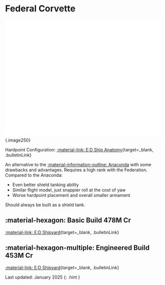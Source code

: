 # Federal Corvette
![Ship Image](../assets/ships/Corvette.svg){.image250}

Hardpoint Configuration: [:material-link: E:D Ship Anatomy](https://siriuscorp.cc/edsa/?s=federal-corvette){target=_blank, .bulletinLink}

An alternative to the [:material-information-outline: Anaconda](./anaconda.md) with some drawbacks and advantages. Requires a high rank with the Federation. Compared to the Anaconda:

* Even better shield tanking ability
* Similar flight model, just snappier roll at the cost of yaw
* Worse hardpoint placement and overall smaller armament

Should always be built as a shield tank.

## :material-hexagon: Basic Build **478M Cr**

[:material-link: E:D Shipyard](https://edsy.org/#/L=Iz00000H4C0SC0,HhR00HhR00HgB00Hf500FCg00FBG00FBG00,DBw00DBw00DBw00DBw00DBw00DBw00Cjw00Cjw00,9p300ADI00ARM00AfR00Aty00BBo00BRQ00Bcg00,16y0016y00,7WC007lU007lU007jw807jw8016y0025S0023u0015O0022K0010i00,PvE_0Combat_0_D_0Basic){target=_blank, .bulletinLink}
<!-- [:material-link: Coriolis](https://coriolis.io/outfit/federal_corvette?code=A0putpFklndzsuf57o7o7l271a17170404040404040202B05s5s5n5n2d2d2dm9m72bm525.AwRj4yo5Wo%3D%3D.CwBj4yu6g%3D%3D%3D..EweloBhBmSQUwIYHMA28QgIwVyKBQA%3D%3D&bn=PvE%20Combat%20-%20Basic){target=_blank, .bulletinLink} -->

## :material-hexagon-multiple: Engineered Build **453M Cr**

[:material-link: E:D Shipyard](https://edsy.org/#/L=Iz00000H4C0S80,HhRG0BM_W0HhRG0BM_W0HgBG0BM_W0Hf5G0BI_W0KZyG07M_W0KYiG07M_W0KYiG07M_W0,DCYG09L_W0DCYG09L_W0DBwG0BL_W0DBwG0BL_W0DBwG05L_W0DBwG05L_W0DBwG05L_W0DBwG05L_W0,9p3G05I_W0ADIG03I_W0ARMG05I_W0AfRG05J_W0Aty00BBoG03L_W0BRuG05G_W0Bcg00,16yG05I_W016yG05I_W0,7WCG07I_W07lUG054_W07lUG054_W07jwO054_W07jwO054_W016yG05I_W016yG05I_W023u0023u0013qG05I_W010iG05I_W0,PvE_0Combat_0_D_0Full_0Engi){target=_blank, .bulletinLink}
<!-- [:material-link: Coriolis](https://coriolis.io/outfit/federal_corvette?code=A0putpFklndzsxf57o7o7l272a29290808040404040404B05s5s5n5n2d2d2dm9m7m72925.AwRj4yo5Wo%3D%3D.CwBj4yu6g%3D%3D%3D.H4sIAAAAAAAAA43TvUtCURgG8NfP1Kte7%2B1evX5kpbcEh3B1aYsiCNzyL2hocihocLChzSmiqcGhsaGtBsdwbhEaIhrbi4iy8%2Fa%2BFzukUB2HhwfOj3Pu%2BRDEDAB8hihGxxRa3w%2BQ6MQBjCY181oDcF98AOgTq1K2KSKND0T9cQUgfRkkeUsToV%2BkJdqj0N13RKtI0u7pAA7LcitDMiByUh58S285q22TvKcRDIm6RIcU0bhAjJ0YAIvcStyWuC1zw4hoSk47gCDPGWrmAcIXCVrYmzOqgmIqSPuBAr%2BhuNiWaIei2oDxsXpbzKYqhBIqKKmCdLEu0Rnf53mYzpavyuDm3ETpPrlhSlkaYmNStujEDQ63G6Nx85%2FxWbE2Ma7z55q1%2FfEi83dJQpYKslVQWgVlxJZEuxR%2BZ4QY5uep1ekujQcKm6Xb53ftiE3mQeZHFL7OMz3%2B2huiN2fliXi594qIWWWZU5Z5ZVkQVbmtU76KK6rJhQLtiJvJf0KXG84py6KyLE3LgZQDKblheVoOpRxKyQ0R%2Fvx9AfF86nPABAAA.EweloBhBmSQUwIYHMA28QgIwVyKBQA%3D%3D&bn=PvE%20Combat%20-%20Full%20Engi){target=_blank, .bulletinLink} -->

Last updated: January 2025
{: .hint }
